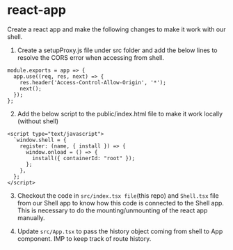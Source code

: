 # react-app

Create a react app and make the following changes to make it work with our shell.

1. Create a setupProxy.js file under src folder and add the below lines to resolve the CORS error when accessing from shell.
```
module.exports = app => {
  app.use((req, res, next) => {
    res.header('Access-Control-Allow-Origin', '*');
    next();
  }); 
};
```

2. Add the below script to the public/index.html file to make it work locally (without shell)<br/>
```
<script type="text/javascript"> 
  `window.shell = { 
    register: (name, { install }) => {
      window.onload = () => { 
        install({ containerId: "root" });
      }; 
    }, 
  }; 
</script>
```

3. Checkout the code in `src/index.tsx file`(this repo) and `Shell.tsx` file from our Shell app to know how this code is connected to the Shell app. This is necessary to do the mounting/unmounting of the react app manually.

4. Update `src/App.tsx` to pass the history object coming from shell to App component. IMP to keep track of route history.
